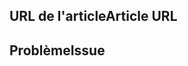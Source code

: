 <!---
Welcome to the Office Add-ins documentation repository.

To report an issue with the Office-Add-ins documentation, please provide the article URL and describe the issue below. Alternatively, if you want to submit a pull request with your recommended documentation changes, we will review your contributions and update our documentation accordingly.

If your issue is not related to the Office Add-ins documentation, please post it to one of the following channels instead:

- To ask a question about using the Office.js API, post your question to Stack Overflow and tag it with the "office-js" tag (http://stackoverflow.com/questions/tagged/office-js).

- To report an issue with the Office.js API or platform, create the issue in the OfficeDev/office-js repository (https://github.com/OfficeDev/office-js), which members of the product team monitor for customer-reported issues.

- To submit a feature request for the Office.js API or platform, post your idea to our User Voice page (https://officespdev.uservoice.com/), or if the feature request already exists there, add your vote for it.
-->

<!--- Provide a general summary of the documentation issue in the Title above -->

## <a name="article-url"></a><span data-ttu-id="24707-101">URL de l'article</span><span class="sxs-lookup"><span data-stu-id="24707-101">Article URL</span></span>
<!-- Provide the URL of the article that this documentation issue relates to -->

## <a name="issue"></a><span data-ttu-id="24707-102">Problème</span><span class="sxs-lookup"><span data-stu-id="24707-102">Issue</span></span>
<!-- Provide a thorough description of the documentation issue -->
